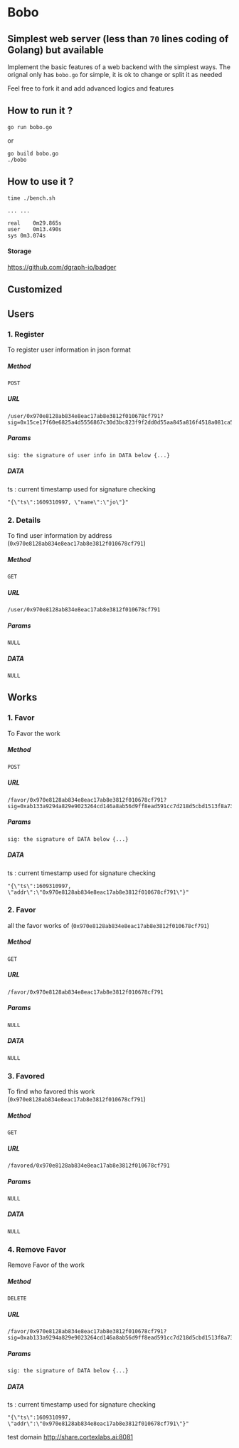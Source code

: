 # Bobo

## Simplest web server (less than ```70``` lines coding of Golang) but available

Implement the basic features of a web backend with the simplest ways. The orignal only has ```bobo.go``` for simple, it is ok to change or split it as needed

Feel free to fork it and add advanced logics and features

## How to run it ?
```
go run bobo.go
```
or 
```
go build bobo.go
./bobo
```
## How to use it ?
```
time ./bench.sh

... ...

real	0m29.865s
user	0m13.490s
sys	0m3.074s
```

#### Storage
https://github.com/dgraph-io/badger

## Customized
## Users
### 1. Register
To register user information in json format
##### Method
```
POST
```
##### URL
```
/user/0x970e8128ab834e8eac17ab8e3812f010678cf791?sig=0x15ce17f60e6825a4d5556867c30d3bc823f9f2dd0d55aa845a816f4518a081ca5e2c9fea9ec552e861d015306c6c7c4132135e97b0e695e01c751c51e5e7075d01
```
##### Params
```
sig: the signature of user info in DATA below {...}
```

##### DATA

ts : current timestamp used for signature checking
```
"{\"ts\":1609310997, \"name\":\"jo\"}"
```

### 2. Details
To find user information by address (```0x970e8128ab834e8eac17ab8e3812f010678cf791```)
##### Method
```
GET
```
##### URL
```
/user/0x970e8128ab834e8eac17ab8e3812f010678cf791
```
##### Params
```
NULL
```

##### DATA
```
NULL
```
## Works
### 1. Favor
To Favor the work
##### Method
```
POST
```
##### URL
```
/favor/0x970e8128ab834e8eac17ab8e3812f010678cf791?sig=0xab133a9294a829e9023264cd146a8ab56d9ff8ead591cc7d218d5cbd1513f8a73fe7c6666b86f8aaffef8ba6f3cef4bfaebe4a7502df052803965440da7baa7300
```
##### Params
```
sig: the signature of DATA below {...}
```

##### DATA

ts : current timestamp used for signature checking
```
"{\"ts\":1609310997, \"addr\":\"0x970e8128ab834e8eac17ab8e3812f010678cf791\"}"
```

### 2. Favor
all the favor works of (```0x970e8128ab834e8eac17ab8e3812f010678cf791```)
##### Method
```
GET
```
##### URL
```
/favor/0x970e8128ab834e8eac17ab8e3812f010678cf791
```
##### Params
```
NULL
```

##### DATA
```
NULL
```
### 3. Favored
To find who favored this work (```0x970e8128ab834e8eac17ab8e3812f010678cf791```)
##### Method
```
GET
```
##### URL
```
/favored/0x970e8128ab834e8eac17ab8e3812f010678cf791
```
##### Params
```
NULL
```

##### DATA
```
NULL
```
### 4. Remove Favor
Remove Favor of the work
##### Method
```
DELETE
```
##### URL
```
/favor/0x970e8128ab834e8eac17ab8e3812f010678cf791?sig=0xab133a9294a829e9023264cd146a8ab56d9ff8ead591cc7d218d5cbd1513f8a73fe7c6666b86f8aaffef8ba6f3cef4bfaebe4a7502df052803965440da7baa7300
```
##### Params
```
sig: the signature of DATA below {...}
```

##### DATA

ts : current timestamp used for signature checking
```
"{\"ts\":1609310997, \"addr\":\"0x970e8128ab834e8eac17ab8e3812f010678cf791\"}"
```

test domain http://share.cortexlabs.ai:8081
